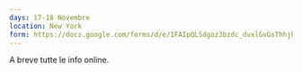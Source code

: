 ```yaml
---
days: 17-18 Novembre
location: New York
form: https://docs.google.com/forms/d/e/1FAIpQLSdgoz3bzdc_dvxlGvGsThhjkSdzV2xG2KzeHCQE1eXDCNib-g/viewform
---
```


A breve tutte le info online.
